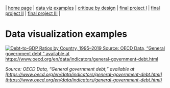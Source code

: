 | [home page](https://yiweiwang89.github.io/YiweiWang_dataviz_portfolio/) | [data viz examples](dataviz-examples) | [critique by design](critique-by-design) | [final project I](final-project-part-one) | [final project II](final-project-part-two) | [final project III](final-project-part-three) |

# Data visualization examples

<div class='tableauPlaceholder' id='viz1757198751073' style='position: relative'>
  <noscript>
    <a href='#'>
      <img alt='Debt-to-GDP Ratios by Country, 1995–2019 Source: OECD Data, “General government debt,” available at https://www.oecd.org/en/data/indicators/general-government-debt.html'
           src='https://public.tableau.com/static/images/De/Debt-to-GDPRatiosbyCountry19952019/Sheet1/1_rss.png' style='border: none' />
    </a>
  </noscript>
  <object class='tableauViz' style='display:none;'>
    <param name='host_url' value='https%3A%2F%2Fpublic.tableau.com%2F' />
    <param name='embed_code_version' value='3' />
    <param name='site_root' value='' />
    <param name='name' value='Debt-to-GDPRatiosbyCountry19952019/Sheet1' />
    <param name='tabs' value='no' />
    <param name='toolbar' value='yes' />
    <param name='static_image' value='https://public.tableau.com/static/images/De/Debt-to-GDPRatiosbyCountry19952019/Sheet1/1.png' />
    <param name='animate_transition' value='yes' />
    <param name='display_static_image' value='yes' />
    <param name='display_spinner' value='yes' />
    <param name='display_overlay' value='yes' />
    <param name='display_count' value='yes' />
    <param name='language' value='zh-CN' />
    <param name='filter' value='publish=yes' />
  </object>
</div>

<script type='text/javascript'>
  var divElement = document.getElementById('viz1757198751073');
  var vizElement = divElement.getElementsByTagName('object')[0];
  vizElement.style.width='100%';
  vizElement.style.height=(divElement.offsetWidth*0.75)+'px';
  var scriptElement = document.createElement('script');
  scriptElement.src = 'https://public.tableau.com/javascripts/api/viz_v1.js';
  vizElement.parentNode.insertBefore(scriptElement, vizElement);
</script>

*Source: OECD Data, “General government debt,” available at [https://www.oecd.org/en/data/indicators/general-government-debt.html](https://www.oecd.org/en/data/indicators/general-government-debt.html)*

